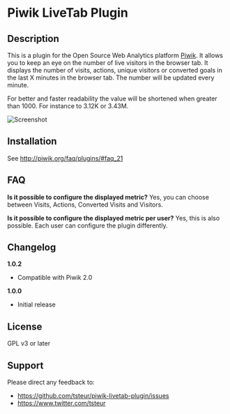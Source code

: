 # Piwik LiveTab Plugin

## Description

This is a plugin for the Open Source Web Analytics platform [Piwik](http://piwik.org). It allows you to keep an eye on the number of live visitors in the browser tab. It displays the number of visits, actions, unique visitors or converted goals in the last X minutes in the browser tab. The number will be updated every minute.

For better and faster readability the value will be shortened when greater than 1000. For instance to 3.12K or 3.43M.

![Screenshot](https://raw.github.com/tsteur/piwik-livetab-plugin/master/screenshots/Browser_Tab.png)

## Installation

See http://piwik.org/faq/plugins/#faq_21

## FAQ

__Is it possible to configure the displayed metric?__
Yes, you can choose between Visits, Actions, Converted Visits and Visitors.

__Is it possible to configure the displayed metric per user?__
Yes, this is also possible. Each user can configure the plugin differently.


## Changelog

__1.0.2__
* Compatible with Piwik 2.0

__1.0.0__
* Initial release

## License

GPL v3 or later

## Support

Please direct any feedback to: 

* https://github.com/tsteur/piwik-livetab-plugin/issues
* https://www.twitter.com/tsteur
